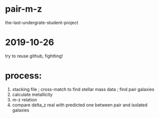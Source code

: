 # pair-m-z
the-last-undergrate-student-project

# 2019-10-26
try to reuse github, fightting!

# process:
1. stacking file ; cross-match to find stellar mass data ; find pair galaxies
2. calculate metallicity
3. m-z relation
4. compare delta_z real with predicted one between pair and isolated galaxies

